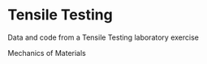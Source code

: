 # Tensile Testing
Data and code from a Tensile Testing laboratory exercise


Mechanics of Materials 
